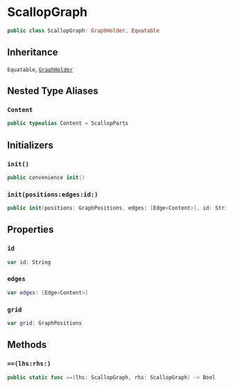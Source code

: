 # ScallopGraph

``` swift
public class ScallopGraph:​ GraphHolder, Equatable
```

## Inheritance

`Equatable`, [`GraphHolder`](/GraphHolder)

## Nested Type Aliases

### `Content`

``` swift
public typealias Content = ScallopParts
```

## Initializers

### `init()`

``` swift
public convenience init()
```

### `init(positions:​edges:​id:​)`

``` swift
public init(positions:​ GraphPositions, edges:​ [Edge<Content>], id:​ String = "MODEMOCK")
```

## Properties

### `id`

``` swift
var id:​ String
```

### `edges`

``` swift
var edges:​ [Edge<Content>]
```

### `grid`

``` swift
var grid:​ GraphPositions
```

## Methods

### `==(lhs:​rhs:​)`

``` swift
public static func ==(lhs:​ ScallopGraph, rhs:​ ScallopGraph) -> Bool
```
